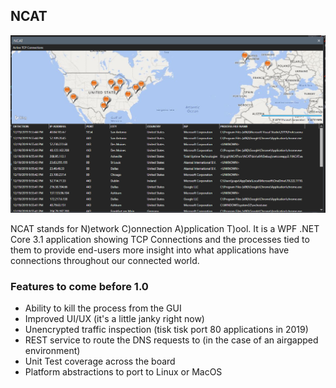 ## NCAT

![alt text](./image.png)

NCAT stands for N)etwork C)onnection A)pplication T)ool.  It is a WPF .NET Core 3.1 application showing TCP Connections and the processes tied to them to provide end-users more insight into what applications have connections throughout our connected world.

### Features to come before 1.0
* Ability to kill the process from the GUI
* Improved UI/UX (it's a little janky right now)
* Unencrypted traffic inspection (tisk tisk port 80 applications in 2019)
* REST service to route the DNS requests to (in the case of an airgapped environment)
* Unit Test coverage across the board
* Platform abstractions to port to Linux or MacOS
